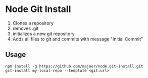 # Node Git Install

1. Clones a repository
2. removes .git
3. initializes a new git repository
4. Adds all files to git and commits with message "Initial Commit"

## Usage
```
npm install -g https://github.com/majoer/node.git-install.git
git-install my-local-repo --template <git:url>
```
